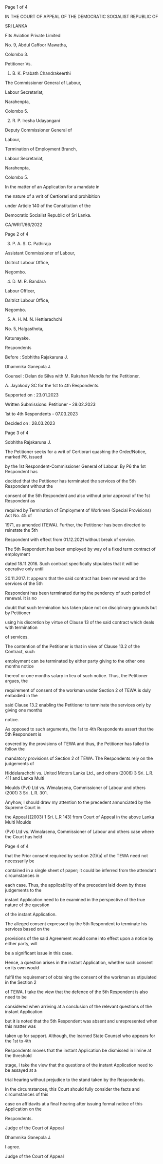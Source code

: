 Page 1 of 4

IN THE COURT OF APPEAL OF THE DEMOCRATIC SOCIALIST REPUBLIC OF

SRI LANKA

Fits Aviation Private Limited

No. 9, Abdul Caffoor Mawatha,

Colombo 3.

Petitioner Vs.

1. B. K. Prabath Chandrakeerthi

The Commissioner General of Labour,

Labour Secretariat,

Narahenpta,

Colombo 5.

2. R. P. Iresha Udayangani

Deputy Commissioner General of

Labour,

Termination of Employment Branch,

Labour Secretariat,

Narahenpta,

Colombo 5.

In the matter of an Application for a mandate in

the nature of a writ of Certiorari and prohibition

under Article 140 of the Constitution of the

Democratic Socialist Republic of Sri Lanka.

CA/WRIT/66/2022

Page 2 of 4

3. P. A. S. C. Pathiraja

Assistant Commissioner of Labour,

Dsitrict Labour Office,

Negombo.

4. D. M. R. Bandara

Labour Officer,

Dsitrict Labour Office,

Negombo.

5. A. H. M. N. Hettiarachchi

No. 5, Halgasthota,

Katunayake.

Respondents

Before : Sobhitha Rajakaruna J.

Dhammika Ganepola J.

Counsel : Delan de Silva with M. Rukshan Mendis for the Petitioner.

A. Jayakody SC for the 1st to 4th Respondents.

Supported on : 23.01.2023

Written Submissions: Petitioner - 28.02.2023

1st to 4th Respondents - 07.03.2023

Decided on : 28.03.2023

Page 3 of 4

Sobhitha Rajakaruna J.

The Petitioner seeks for a writ of Certiorari quashing the Order/Notice, marked P6, issued

by the 1st Respondent-Commissioner General of Labour. By P6 the 1st Respondent has

decided that the Petitioner has terminated the services of the 5th Respondent without the

consent of the 5th Respondent and also without prior approval of the 1st Respondent as

required by Termination of Employment of Workmen (Special Provisions) Act No. 45 of

1971, as amended (TEWA). Further, the Petitioner has been directed to reinstate the 5th

Respondent with effect from 01.12.2021 without break of service.

The 5th Respondent has been employed by way of a fixed term contract of employment

dated 18.11.2016. Such contract specifically stipulates that it will be operative only until

20.11.2017. It appears that the said contract has been renewed and the services of the 5th

Respondent has been terminated during the pendency of such period of renewal. It is no

doubt that such termination has taken place not on disciplinary grounds but by Petitioner

using his discretion by virtue of Clause 13 of the said contract which deals with termination

of services.

The contention of the Petitioner is that in view of Clause 13.2 of the Contract, such

employment can be terminated by either party giving to the other one months notice

thereof or one months salary in lieu of such notice. Thus, the Petitioner argues, the

requirement of consent of the workman under Section 2 of TEWA is duly embodied in the

said Clause 13.2 enabling the Petitioner to terminate the services only by giving one months

notice.

As opposed to such arguments, the 1st to 4th Respondents assert that the 5th Respondent is

covered by the provisions of TEWA and thus, the Petitioner has failed to follow the

mandatory provisions of Section 2 of TEWA. The Respondents rely on the judgements of

Hiddelarachchi vs. United Motors Lanka Ltd., and others (2006) 3 Sri. L.R. 411 and Lanka Multi

Moulds (Pvt) Ltd vs. Wimalasena, Commissioner of Labour and others (2001) 3 Sri. L.R. 301.

Anyhow, I should draw my attention to the precedent annunciated by the Supreme Court in

the Appeal [(2003) 1 Sri. L.R 143] from Court of Appeal in the above Lanka Multi Moulds

(Pvt) Ltd vs. Wimalasena, Commissioner of Labour and others case where the Court has held

Page 4 of 4

that the Prior consent required by section 2(1)(a) of the TEWA need not necessarily be

contained in a single sheet of paper; it could be inferred from the attendant circumstances in

each case. Thus, the applicability of the precedent laid down by those judgements to the

instant Application need to be examined in the perspective of the true nature of the question

of the instant Application.

The alleged consent expressed by the 5th Respondent to terminate his services based on the

provisions of the said Agreement would come into effect upon a notice by either party, will

be a significant issue in this case.

Hence, a question arises in the instant Application, whether such consent on its own would

fulfil the requirement of obtaining the consent of the workman as stipulated in the Section 2

of TEWA. I take the view that the defence of the 5th Respondent is also need to be

considered when arriving at a conclusion of the relevant questions of the instant Application

but it is noted that the 5th Respondent was absent and unrepresented when this matter was

taken up for support. Although, the learned State Counsel who appears for the 1st to 4th

Respondents moves that the instant Application be dismissed in limine at the threshold

stage, I take the view that the questions of the instant Application need to be assayed at a

trial hearing without prejudice to the stand taken by the Respondents.

In the circumstances, this Court should fully consider the facts and circumstances of this

case on affidavits at a final hearing after issuing formal notice of this Application on the

Respondents.

Judge of the Court of Appeal

Dhammika Ganepola J.

I agree.

Judge of the Court of Appeal